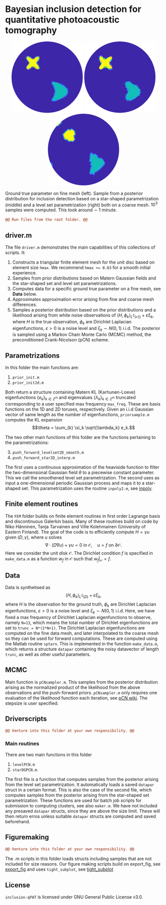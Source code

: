 # Bayesian inclusion detection for quantitative photoacoustic tomography

<p style="text-align:center;">
<img src="Figures/readme/truth.png" width="230" class="center">                    <img src="Figures/readme/star.png" width="230" class="center">        <img src="Figures/readme/level.png" width="230" class=center>
</p>

Ground true parameter on fine mesh (left). Sample from a posterior distribution for inclusion detection based on a star-shaped parametrization (middle) and a level set parametrization (right) both on a coarse mesh.
$`10^3`$ samples were computed. This took around $`\sim`$ 1 minute.

```diff
@@ Run files from the root folder. @@
```

## driver.m
The file `driver.m` demonstrates the main capabilities of this collections of scripts. It:
1. Constructs a triangular finite element mesh for the unit disc based on element size `hmax`. We recommend `hmax >= 0.03` for a smooth initial experience.
2. Samples from prior distributions based on Matern Gaussian fields and the star-shaped set and level set parametrizations.
3. Computes data for a specific ground true parameter on a fine mesh, see <b>Data</b> below.
4. Approximates approximation error arising from fine and coarse mesh differences.
5. Samples a posterior distribution based on the prior distributions and a likelihood arising from white noise observations of $`\langle H, \phi_k \rangle_{L^2(\mathcal{O}))} + \varepsilon \xi_k`$, where $`H`$ is the true observation, $`\phi_k`$ are Dirichlet Laplacian eigenfunctions, $`\varepsilon>0`$ is a noise level and $`\xi_k\sim N(0,1)`$ i.i.d. The posterior is sampled using a Markov Chain Monte Carlo (MCMC) method, the preconditioned Crank-Nicolson (pCN) scheme.


## Parametrizations
In this folder the main functions are:
1. `prior_init.m`
2. `prior_init2d.m`
   
Both return a structure containing Matern KL (Karhunen-Loeve) eigenfunctions $`\{e_k\}_{k\in \mathbb{Z}^m}`$ and eigenvalues $`\{\lambda_k\}_{k\in \mathbb{Z}^m}`$ truncated corresponding to a user specified max frequency `max_freq`. These are basis functions on the 1D and 2D toruses, respectively.
Given an i.i.d Gaussian vector of same length as the number of eigenfunctions, `priorsample.m` computes the KL expansion
$$\theta = \sum_{k} \xi_k \sqrt{\lambda_k} e_k.$$

The two other main functions of this folder are the functions pertaining to the parametrizations:

3. `push_forward_levelset2D_smooth.m`
4. `push_forward_star2D_interp.m`

The first uses a continuous approximation of the heaviside function to filter the two-dimensional Gaussian field $`\theta`$ to a piecewise constant parameter. This we call the smoothened level set parametrization.
The second uses as input a one-dimensional periodic Gaussian process and maps it to a star-shaped set. This parametrization uses the routine `inpoly2.m`, see <a href="https://www.mathworks.com/matlabcentral/fileexchange/10391-inpoly-a-fast-points-in-polygon-test">inpoly</a>.

## Finite element routines
The `FEM` folder builds on finite element routines in first order Lagrange basis and discontinuous Galerkin basis. Many of these routines build on code by Niko Hänninen, Tanja Tarvainen and Ville Kolehmainen (University of Eastern Finland).
The goal of the code is to efficiently compute $`H = \gamma u`$ given $`(D,\gamma)`$, where $`u`$ solves
$$\nabla \cdot (D \nabla u) + \gamma u = 0 \text{ in } \mathcal{O}, \quad u = f \text{ on } \partial \mathcal{O}.$$
Here we consider the unit disk $\mathcal{O}$. The Dirichlet condition $`f`$ is specified in `make_data.m` as a function $`w_f`$ in $`\mathcal{O}`$ such that $`w_f|_{\mathcal{O}}=f`$. 

## Data
Data is synthetised as
$$\langle H, \phi_k \rangle_{L^2(D)} + \varepsilon \xi_k,$$
where $`H`$ is the observation for the ground truth, $`\phi_k`$ are Dirichlet Laplacian eigenfunctions, $`\varepsilon>0`$ is a noise level and $`\xi_k\sim N(0,1)`$ i.i.d. Here, we have fixed a max frequency of Dirichlet Laplacian eigenfunctions to observe, namely `N=13`, which means the total number of Dirichlet eigenfunctions are set to `trunc = N*(2*N+1)`. The Dirichlet Laplacian eigenfunctions are computed on the fine data mesh, and later interpolated to the coarse mesh so they can be used for forward computations. These are computed using the Matlab routine `sptarn`.
This is implemented in the function `make_data.m`, which returns a structure `datapar` containing the noisy datavector of length `trunc`, as well as other useful parameters.

## MCMC
Main function is `pCNsampler.m`. This samples from the posterior distribution arising as the normalized product of the likelihood from the above observations and the push-forward priors. `pCNsampler.m` only requires one evaluation of the likelihood function each iteration, see <a href="https://en.wikipedia.org/wiki/Preconditioned_Crank–Nicolson_algorithm">pCN wiki</a>. The stepsize is user specified.

## Driverscripts
```diff
@@ Venture into this folder at your own responsibility. @@
```

### Main routines
There are two main functions in this folder
1. `levelPCN.m`
2. `starDGPCN.m`

The first file is a function that computes samples from the posterior arising from the level set parametrization. It automatically loads a saved `datapar` struct in a certain format. This is also the case of the second file, which computes samples from the posterior arising from the star-shaped set parametrization.
These functions are used for batch job scripts for submission to computing clusters, see also `maker.m`. We have not included any presaved `datapar` structs, since they are above the size limit. These will then return erros unless suitable `datapar` structs are computed and saved beforehand.  

## Figuremaking
```diff
@@ Venture into this folder at your own responsibility. @@
```
The .m scripts in this folder loads structs including samples that are not included for size reasons.
Our figure making scripts build on export_fig, see <a href="https://www.mathworks.com/matlabcentral/fileexchange/23629-export_fig">export_fig</a> and uses `tight_subplot`, see <a href="https://www.mathworks.com/matlabcentral/fileexchange/27991-tight_subplot-nh-nw-gap-marg_h-marg_w">tight_subplot</a>

## License
`inclusion-qPAT` is licensed under GNU General Public License v3.0.
